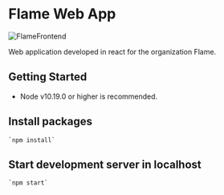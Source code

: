 # Flame Web App

![FlameFrontend](https://img.shields.io/badge/Flame-Frontend-brightgreen)<br>

Web application developed in react for the organization Flame.

## Getting Started

- Node v10.19.0 or higher is recommended.

## Install packages

    `npm install`

## Start development server in localhost

    `npm start`
